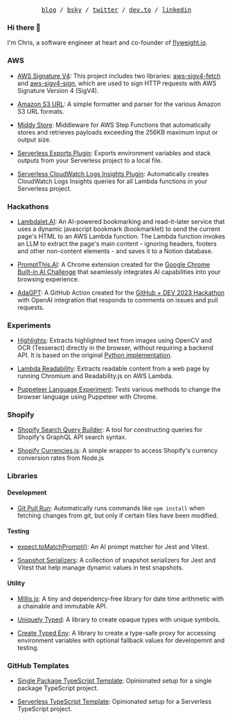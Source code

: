 <p align="center">
  <samp>
    <a href="https://zirkelc.dev">blog</a> /
    <a href="https://bsky.app/profile/zirkelc.dev">bsky</a> /
    <a href="https://twitter.com/zirkelc_">twitter</a> /
    <a href="https://dev.to/zirkelc">dev.to</a> /
    <a href="https://www.linkedin.com/in/christian-zirkel/">linkedin</a>
  </samp>
</p>

### Hi there 👋

I'm Chris, a software engineer at heart and co-founder of [flyweight.io](https://flyweight.io). 

### AWS

- [AWS Signature V4](https://github.com/zirkelc/aws-signature-v4): This project includes two libraries: [aws-sigv4-fetch](https://github.com/zirkelc/aws-signature-v4/tree/main/packages/aws-sigv4-fetch) and [aws-sigv4-sign](https://github.com/zirkelc/aws-signature-v4/tree/main/packages/aws-sigv4-sign), which are used to sign HTTP requests with AWS Signature Version 4 (SigV4).

- [Amazon S3 URL](https://github.com/zirkelc/amazon-s3-url): A simple formatter and parser for the various Amazon S3 URL formats.

- [Middy Store](https://github.com/zirkelc/middy-store): Middleware for AWS Step Functions that automatically stores and retrieves payloads exceeding the 256KB maximum input or output size.

- [Serverless Exports Plugin](https://github.com/zirkelc/serverless-exports-plugin): Exports environment variables and stack outputs from your Serverless project to a local file.

- [Serverless CloudWatch Logs Insights Plugin](https://github.com/zirkelc/serverless-cloudwatch-logs-insights): Automatically creates CloudWatch Logs Insights queries for all Lambda functions in your Serverless project.

### Hackathons

- [Lambdalet.AI](https://github.com/zirkelc/lambdalet): An AI-powered bookmarking and read-it-later service that uses a dynamic javascript bookmark (bookmarklet) to send the current page's HTML to an AWS Lambda function. The Lambda function invokes an LLM to extract the page's main content - ignoring headers, footers and other non-content elements - and saves it to a Notion database.

- [PromptThis.AI](https://github.com/zirkelc/PromptThis.AI): A Chrome extension created for the [Google Chrome Built-in AI Challenge](https://googlechromeai.devpost.com/) that seamlessly integrates AI capabilities into your browsing experience.

- [AdaGPT](https://github.com/zirkelc/AdaGPT): A GitHub Action created for the [GitHub + DEV 2023 Hackathon](https://dev.to/devteam/github-dev-2023-hackathon-winners-announced-236o) with OpenAI integration that responds to comments on issues and pull requests.

### Experiments

- [Highlights](https://github.com/zirkelc/highlights): Extracts highlighted text from images using OpenCV and OCR (Tesseract) directly in the browser, without requiring a backend API. It is based on the original [Python implementation](https://dev.to/zirkelc/extract-highlighted-text-from-a-book-using-python-e15).

- [Lambda Readability](https://github.com/zirkelc/lambda-readability): Extracts readable content from a web page by running Chromium and Readability.js on AWS Lambda.

- [Puppeteer Language Experiment](https://github.com/zirkelc/puppeteer-language-experiment): Tests various methods to change the browser language using Puppeteer with Chrome.

### Shopify 

- [Shopify Search Query Builder](https://github.com/zirkelc/shopify-search-query): A tool for constructing queries for Shopify's GraphQL API search syntax.

- [Shopify Currencies.js](https://github.com/zirkelc/shopify-currencies.js): A simple wrapper to access Shopify's currency conversion rates from Node.js

### Libraries

#### Development

- [Git Pull Run](https://github.com/zirkelc/git-pull-run): Automatically runs commands like `npm install` when fetching changes from git, but only if certain files have been modified.

#### Testing

- [expect.toMatchPrompt()](https://github.com/zirkelc/expect-match-prompt): An AI prompt matcher for Jest and Vitest.

- [Snapshot Serializers](https://github.com/zirkelc/snapshot-serializers): A collection of snapshot serializers for Jest and Vitest that help manage dynamic values in test snapshots.

#### Utility

- [Millis.js](https://github.com/zirkelc/millis-js): A tiny and dependency-free library for date time arithmetic with a chainable and immutable API.

- [Uniquely Typed](https://github.com/zirkelc/uniquely-typed): A library to create opaque types with unique symbols.

- [Create Typed Env](https://github.com/zirkelc/create-typed-env): A library to create a type-safe proxy for accessing environment variables with optional fallback values for developemnt and testing.


### GitHub Templates

- [Single Package TypeScript Template](https://github.com/zirkelc/template-single-typescript): Opinionated setup for a single package TypeScript project.

- [Serverless TypeScript Template](https://github.com/zirkelc/template-serverless-typescript): Opinionated setup for a Serverless TypeScript project.




<!--
Feel free to explore my work and connect with me.

### Open Projects
Here are some of my own projects:

- [AWS SigV4 Fetch](https://github.com/zirkelc/aws-sigv4-fetch) [![npm](https://img.shields.io/npm/dt/aws-sigv4-fetch)](https://www.npmjs.com/package/aws-sigv4-fetch) ![GitHub Repo stars](https://img.shields.io/github/stars/zirkelc/aws-sigv4-fetch?style=social) 
- [Amazon S3 URL](https://github.com/zirkelc/amazon-s3-url) [![npm](https://img.shields.io/npm/dt/amazon-s3-url)](https://www.npmjs.com/package/amazon-s3-url) ![GitHub Repo stars](https://img.shields.io/github/stars/zirkelc/amazon-s3-url?style=social)
- [Middy Store](https://github.com/zirkelc/middy-store) [![npm](https://img.shields.io/npm/dt/middy-store)](https://www.npmjs.com/package/middy-store) ![GitHub Repo stars](https://img.shields.io/github/stars/zirkelc/middy-store?style=social)
- [Git Pull Run](https://github.com/zirkelc/git-pull-run) [![npm](https://img.shields.io/npm/dt/git-pull-run)](https://www.npmjs.com/package/git-pull-run) ![GitHub Repo stars](https://img.shields.io/github/stars/zirkelc/git-pull-run?style=social)
- [Chrome Debugger Node](https://github.com/zirkelc/chrome-debugger-node) [![npm](https://img.shields.io/npm/dt/create-chrome-debugger)](https://www.npmjs.com/package/create-chrome-debugger) ![GitHub Repo stars](https://img.shields.io/github/stars/zirkelc/chrome-debugger-node?style=social)
- [Serverless Exports Plugin](https://github.com/zirkelc/serverless-exports-plugin) [![npm](https://img.shields.io/npm/dt/serverless-exports-plugin)](https://www.npmjs.com/package/serverless-exports-plugin) ![GitHub Repo stars](https://img.shields.io/github/stars/zirkelc/serverless-exports-plugin?style=social)
- [AdaGPT](https://github.com/zirkelc/AdaGPT) ![GitHub Repo stars](https://img.shields.io/github/stars/zirkelc/AdaGPT?style=social)
- [Blog zirkelc.dev](https://github.com/zirkelc/zirkelc.dev) ![GitHub Repo stars](https://img.shields.io/github/stars/zirkelc/zirkelc.dev?style=social)
- [Highlights](https://zirkelc.github.io/highlights/) ![GitHub Repo stars](https://img.shields.io/github/stars/zirkelc/highlights?style=social)
- [Lambda Readability](https://zirkelc.github.io/lambda-readability/) ![GitHub Repo stars](https://img.shields.io/github/stars/zirkelc/lambda-readability?style=social)


**Pull Requests**
- [PNPM: Add reporter option to hide prefix from concurrent outputs](https://github.com/pnpm/pnpm/pull/7086)
- [Serverless-Step-Functions: Add type declarations to DefinitelyTyped](https://github.com/DefinitelyTyped/DefinitelyTyped/pull/66693)
- [Shopif JS: Add support for AWS DynamoDB session storage](https://github.com/Shopify/shopify-app-js/pull/167)
- [Neo4j APOC: Fix for prodedure for JSON export](https://github.com/neo4j-contrib/neo4j-apoc-procedures/pull/3152)
- [Cytoscape.js: Add support for path selctors](https://github.com/cytoscape/cytoscape.js/pull/2952)
- [Serverless-Step-Functions: Add support for InputTransformer in events](https://github.com/serverless-operations/serverless-step-functions/pull/448)
- [GitHub Lint Action: Add TypeScript as linter](https://github.com/wearerequired/lint-action/pull/575)
- [Notion-to-Markdown: Add support for markdown equations](https://github.com/souvikinator/notion-to-md/pull/66)
- [Neovis.js: Add support for nodes and edges in event handler](https://github.com/neo4j-contrib/neovis.js/pull/127)
-->
<!--



**zirkelc/zirkelc** is a ✨ _special_ ✨ repository because its `README.md` (this file) appears on your GitHub profile.

Here are some ideas to get you started:

- 🔭 I’m currently working on ...
- 🌱 I’m currently learning ...
- 👯 I’m looking to collaborate on ...
- 🤔 I’m looking for help with ...
- 💬 Ask me about ...
- 📫 How to reach me: ...
- 😄 Pronouns: ...
- ⚡ Fun fact: ...
-->
